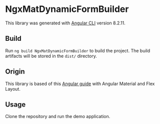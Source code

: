 # NgxMatDynamicFormBuilder

This library was generated with [Angular CLI](https://github.com/angular/angular-cli) version 8.2.11.

## Build

Run `ng build NgxMatDynamicFormBuilder` to build the project. The build artifacts will be stored in the `dist/` directory.

## Origin

This library is based of this [Angular guide](https://angular.io/guide/dynamic-form) with Angular Material and Flex Layout.

## Usage

Clone the repository and run the demo application.
